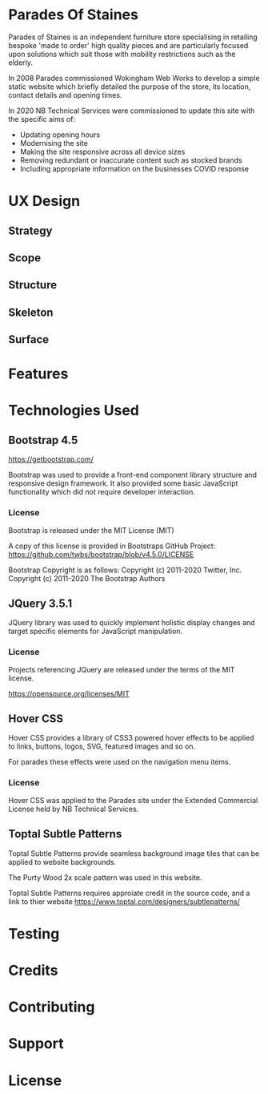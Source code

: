 # Parades Of Staines

Parades of Staines is an independent furniture store specialising in retailing bespoke 'made to order' high quality pieces and are 
particularly focused upon solutions which suit those with mobility restrictions such as the elderly. 

In 2008 Parades commissioned Wokingham Web Works to develop a simple static website which briefly detailed the purpose of the store, 
its location, contact details and opening times. 

In 2020 NB Technical Services were commissioned to update this site with the specific aims of:
* Updating opening hours
* Modernising the site
* Making the site responsive across all device sizes
* Removing redundant or inaccurate content such as stocked brands 
* Including appropriate information on the businesses COVID response 

# UX Design

## Strategy

## Scope

## Structure

## Skeleton

## Surface

# Features

# Technologies Used

## Bootstrap 4.5
https://getbootstrap.com/

Bootstrap was used to provide a front-end component library structure and responsive design framework. It also provided some basic JavaScript functionality which did not require developer interaction.

### License
Bootstrap is released under the MIT License (MIT)

A copy of this license is provided in Bootstraps GitHub Project: https://github.com/twbs/bootstrap/blob/v4.5.0/LICENSE

Bootstrap Copyright is as follows: Copyright (c) 2011-2020 Twitter, Inc. Copyright (c) 2011-2020 The Bootstrap Authors

## JQuery 3.5.1

JQuery library was used to quickly implement holistic display changes and target specific elements for JavaScript manipulation.

### License
Projects referencing JQuery are released under the terms of the MIT license.

https://opensource.org/licenses/MIT 

## Hover CSS 
Hover CSS provides a library of CSS3 powered hover effects to be applied to links, buttons, logos, SVG, featured images and so on.

For parades these effects were used on the navigation menu items. 

### License 
Hover CSS was applied to the Parades site under the Extended Commercial License held by NB Technical Services. 

## Toptal Subtle Patterns
Toptal Subtle Patterns provide seamless background image tiles that can be applied to website backgrounds. 

The Purty Wood 2x scale pattern was used in this website. 

Toptal Subtle Patterns requires approiate credit in the source code, and a link to thier website https://www.toptal.com/designers/subtlepatterns/

# Testing

# Credits

# Contributing

# Support

# License


